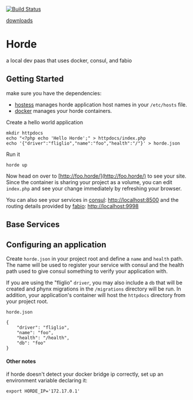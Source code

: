 [![Build Status](https://travis-ci.org/benschw/s3-artifacts.svg?branch=master)](https://travis-ci.org/benschw/s3-artifacts)

[downloads](http://dl.fligl.io/#/horde)

# Horde

a local dev paas that uses docker, consul, and fabio


## Getting Started 
make sure you have the dependencies:
* [hostess](https://github.com/cbednarski/hostess) manages horde application host names in your `/etc/hosts` file.
* [docker](https://www.docker.com/) manages your horde containers.


Create a hello world application

	mkdir httpdocs
	echo "<?php echo 'Hello Horde';" > httpdocs/index.php
	echo '{"driver":"fliglio","name":"foo","health":"/"}' > horde.json

Run it
	
	horde up

Now head on over to [http://foo.horde/](http://foo.horde/) to see your site.
Since the container is sharing your project as a volume, you can edit `index.php`
and see your change immediately by refreshing your browser.


You can also see your services in [consul](https://www.consul.io/): [http://localhost:8500](http://localhost:8500/ui/#/dc1/services)
and the routing details provided by [fabio](https://github.com/eBay/fabio): [http://localhost:9998](http://localhost:9998/routes)

## Base Services

## Configuring an application

Create `horde.json` in your project root and define a `name` and `health` path.
The name will be used to register your service with consul and the health path
used to give consul something to verify your application with.

If you are using the "fliglio" `driver`, you may also include a `db` that will be
created and phynx migrations in the `/migrations` directory will be run.
In addition, your application's container will host the `httpdocs` directory from your project root.



`horde.json`

	{
	    "driver": "fliglio",
	    "name": "foo",
	    "health": "/health",
	    "db": "foo"
	}




#### Other notes

if horde doesn't detect your docker bridge ip correctly, set up an environment variable
declaring it:


	export HORDE_IP='172.17.0.1'
